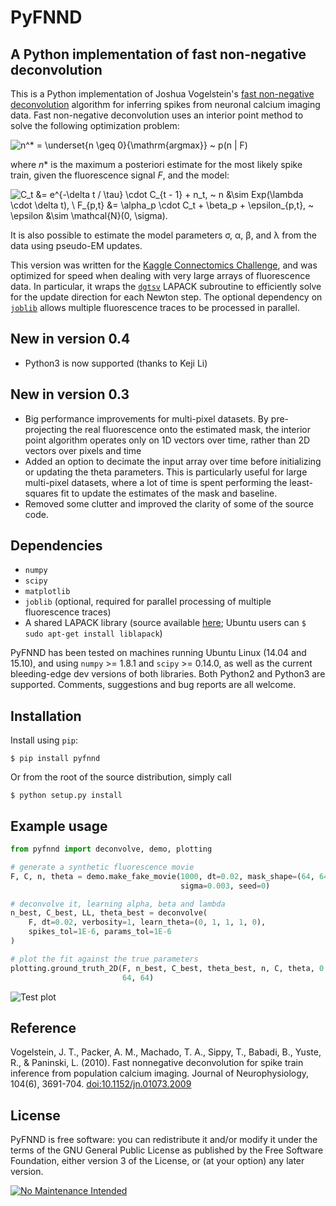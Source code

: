 PyFNND
=======
A Python implementation of fast non-negative deconvolution
------------------------------------

This is a Python implementation of Joshua Vogelstein's [fast non-negative deconvolution](https://github.com/jovo/fast-oopsi/raw/master/fast-oopsi.pdf) algorithm for inferring spikes from neuronal calcium imaging data. Fast non-negative deconvolution uses an interior point method to solve the following optimization problem:

![n^* = \underset{n \geq 0}{\mathrm{argmax}} ~ p(n | F)][1]

where *n** is the maximum a posteriori estimate for the most likely spike train, given the fluorescence signal *F*, and the model:

![C_t &= e^{-\delta t / \tau} \cdot C_{t - 1} + n_t, ~ n &\sim Exp(\lambda \cdot \delta t), \\ F_{p,t} &= \alpha_p \cdot C_t + \beta_p + \epsilon_{p,t}, ~ \epsilon &\sim \mathcal{N}(0, \sigma).][2]

It is also possible to estimate the model parameters σ, α, β, and λ from the data using pseudo-EM updates.

This version was written for the [Kaggle Connectomics Challenge][3], and was optimized for speed when dealing with very large arrays of fluorescence data. In particular, it wraps the [`dgtsv`][4] LAPACK subroutine to efficiently solve for the update direction for each Newton step. The optional dependency on [`joblib`][5] allows multiple fluorescence traces to be processed in parallel.

New in version 0.4
-------------
* Python3 is now supported (thanks to Keji Li)

New in version 0.3
-------------
* Big performance improvements for multi-pixel datasets. By pre-projecting the real fluorescence onto the estimated mask, the interior point algorithm operates only on 1D vectors over time, rather than 2D vectors over pixels and time
* Added an option to decimate the input array over time before initializing or updating the theta parameters. This is particularly useful for large multi-pixel datasets, where a lot of time is spent performing the least-squares fit to update the estimates of the mask and baseline.
* Removed some clutter and improved the clarity of some of the source code.

Dependencies
-------------
* `numpy`
* `scipy`
* `matplotlib`
* `joblib` (optional, required for parallel processing of multiple fluorescence traces)
* A shared LAPACK library (source available [here][6]; Ubuntu users can `$ sudo apt-get install liblapack`)

PyFNND has been tested on machines running Ubuntu Linux (14.04 and 15.10), and using `numpy` >= 1.8.1 and `scipy` >= 0.14.0, as well as the current bleeding-edge dev versions of both libraries. Both Python2 and Python3 are supported. Comments, suggestions and bug reports are all welcome.

Installation
---------------
Install using `pip`:

    $ pip install pyfnnd

Or from the root of the source distribution, simply call

    $ python setup.py install

Example usage
-----------------

```python
from pyfnnd import deconvolve, demo, plotting

# generate a synthetic fluorescence movie
F, C, n, theta = demo.make_fake_movie(1000, dt=0.02, mask_shape=(64, 64),
                                      sigma=0.003, seed=0)

# deconvolve it, learning alpha, beta and lambda
n_best, C_best, LL, theta_best = deconvolve(
    F, dt=0.02, verbosity=1, learn_theta=(0, 1, 1, 1, 0),
    spikes_tol=1E-6, params_tol=1E-6
)

# plot the fit against the true parameters
plotting.ground_truth_2D(F, n_best, C_best, theta_best, n, C, theta, 0.02,
                         64, 64)
```

![Test plot][7]

Reference
----------
Vogelstein, J. T., Packer, A. M., Machado, T. A., Sippy, T., Babadi, B., Yuste, R., & Paninski, L. (2010). Fast nonnegative deconvolution for spike train inference from population calcium imaging. Journal of Neurophysiology, 104(6), 3691-704. [doi:10.1152/jn.01073.2009][8]

License
-----
PyFNND is free software: you can redistribute it and/or modify
it under the terms of the GNU General Public License as published by
the Free Software Foundation, either version 3 of the License, or
(at your option) any later version.

[![No Maintenance Intended](http://unmaintained.tech/badge.svg)](http://unmaintained.tech/)

[1]:http://i.imgur.com/QHrzzvv.png
[2]:http://i.imgur.com/nWgECEC.png
[3]:https://www.kaggle.com/c/connectomics
[4]:http://www.netlib.org/lapack/explore-html/d1/db3/dgtsv_8f.html
[5]:https://pythonhosted.org/joblib
[6]:http://www.netlib.org/lapack/#_software
[7]:http://i.imgur.com/gBGuHBU.png
[8]:http://dx.doi.org/10.1152/jn.01073.2009
